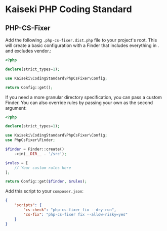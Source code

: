 # Kaiseki PHP Coding Standard

## PHP-CS-Fixer
Add the following `.php-cs-fixer.dist.php` file to your project's root. This will create a basic configuration with a Finder that includes everything in . and excludes vendor.:

```php
<?php

declare(strict_types=1);

use Kaiseki\CodingStandard\PhpCsFixer\Config;

return Config::get();
```

 If you need a more granular directory specification, you can pass a custom Finder. You can also override rules by passing your own as the second argument:

```php
<?php

declare(strict_types=1);

use Kaiseki\CodingStandard\PhpCsFixer\Config;
use PhpCsFixer\Finder;

$finder = Finder::create()
    ->in(__DIR__ . '/src');

$rules = [
    // Your custom rules here
];

return Config::get($finder, $rules);
```

Add this script to your `composer.json`:
```json
{
    "scripts": {
        "cs-check": "php-cs-fixer fix --dry-run",
        "cs-fix": "php-cs-fixer fix --allow-risky=yes"
    }
}
```

